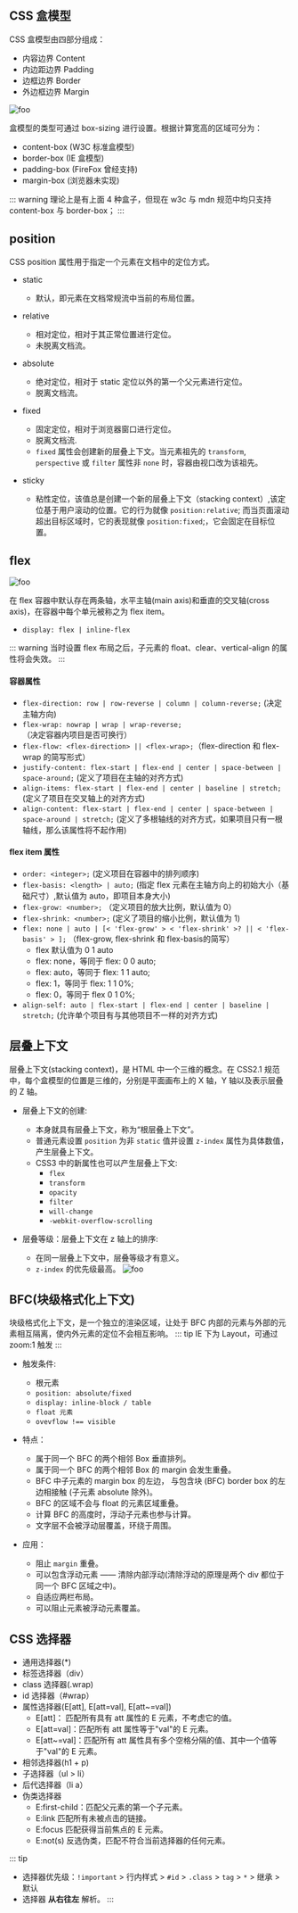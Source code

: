## CSS 盒模型

CSS 盒模型由四部分组成：

- 内容边界 Content
- 内边距边界 Padding
- 边框边界 Border
- 外边框边界 Margin

<img :src="$withBase('/assets/box_model.gif')" alt="foo">

盒模型的类型可通过 box-sizing 进行设置。根据计算宽高的区域可分为：

- content-box (W3C 标准盒模型)
- border-box (IE 盒模型)
- padding-box (FireFox 曾经支持)
- margin-box (浏览器未实现)

::: warning
理论上是有上面 4 种盒子，但现在 w3c 与 mdn 规范中均只支持 content-box 与 border-box；
:::

## position

CSS position 属性用于指定一个元素在文档中的定位方式。

- static

  - 默认，即元素在文档常规流中当前的布局位置。

- relative

  - 相对定位，相对于其正常位置进行定位。
  - 未脱离文档流。

- absolute

  - 绝对定位，相对于 static 定位以外的第一个父元素进行定位。
  - 脱离文档流。

- fixed

  - 固定定位，相对于浏览器窗口进行定位。
  - 脱离文档流.
  - `fixed` 属性会创建新的层叠上下文。当元素祖先的 `transform`, `perspective` 或 `filter` 属性非 `none` 时，容器由视口改为该祖先。

- sticky
  - 粘性定位，该值总是创建一个新的层叠上下文（stacking context）,该定位基于用户滚动的位置。它的行为就像 `position:relative`; 而当页面滚动超出目标区域时，它的表现就像 `position:fixed`;，它会固定在目标位置。
  
## flex

<img :src="$withBase('/assets/flex.png')" alt="foo">

在 flex 容器中默认存在两条轴，水平主轴(main axis)和垂直的交叉轴(cross axis)，在容器中每个单元被称之为 flex item。

- `display: flex | inline-flex`

::: warning
当时设置 flex 布局之后，子元素的 float、clear、vertical-align 的属性将会失效。
:::

#### 容器属性

- `flex-direction: row | row-reverse | column | column-reverse;` (决定主轴方向)
- `flex-wrap: nowrap | wrap | wrap-reverse;`（决定容器内项目是否可换行）
- `flex-flow: <flex-direction> || <flex-wrap>;`（flex-direction 和 flex-wrap 的简写形式）
- `justify-content: flex-start | flex-end | center | space-between | space-around;` (定义了项目在主轴的对齐方式)
- `align-items: flex-start | flex-end | center | baseline | stretch;` (定义了项目在交叉轴上的对齐方式)
- `align-content: flex-start | flex-end | center | space-between | space-around | stretch;` (定义了多根轴线的对齐方式，如果项目只有一根轴线，那么该属性将不起作用)

#### flex item 属性

- `order: <integer>;` (定义项目在容器中的排列顺序)
- `flex-basis: <length> | auto;` (指定 flex 元素在主轴方向上的初始大小（基础尺寸）,默认值为 auto，即项目本身大小)
- `flex-grow: <number>;` （定义项目的放大比例，默认值为 0）
- `flex-shrink: <number>;` (定义了项目的缩小比例，默认值为 1)
- `flex: none | auto | [< 'flex-grow' > < 'flex-shrink' >? || < 'flex-basis' > ];` （flex-grow, flex-shrink 和 flex-basis的简写）
	- flex 默认值为 0 1 auto
	- flex: none，等同于 flex: 0 0 auto;
	- flex: auto，等同于 flex: 1 1 auto;
	- flex: 1，等同于 flex: 1 1 0%;
	- flex: 0，等同于 flex 0 1 0%;
- `align-self: auto | flex-start | flex-end | center | baseline | stretch;` (允许单个项目有与其他项目不一样的对齐方式)

## 层叠上下文

层叠上下文(stacking context)，是 HTML 中一个三维的概念。在 CSS2.1 规范中，每个盒模型的位置是三维的，分别是平面画布上的 X 轴，Y 轴以及表示层叠的 Z 轴。

- 层叠上下文的创建:

  - <html></html>本身就具有层叠上下文，称为“根层叠上下文”。
  - 普通元素设置 `position` 为非 `static` 值并设置 `z-index` 属性为具体数值，产生层叠上下文。
  - CSS3 中的新属性也可以产生层叠上下文:
    - `flex`
    - `transform`
    - `opacity`
    - `filter`
    - `will-change`
    - `-webkit-overflow-scrolling`

- 层叠等级：层叠上下文在 z 轴上的排序:
  - 在同一层叠上下文中，层叠等级才有意义。
  - `z-index` 的优先级最高。
    <img :src="$withBase('/assets/css_context.png')" alt="foo">

## BFC(块级格式化上下文)

块级格式化上下文，是一个独立的渲染区域，让处于 BFC 内部的元素与外部的元素相互隔离，使内外元素的定位不会相互影响。
::: tip
IE 下为 Layout，可通过 zoom:1 触发
:::

- 触发条件:

  - 根元素
  - `position: absolute/fixed`
  - `display: inline-block / table`
  - `float 元素`
  - `ovevflow !== visible`

- 特点：

  - 属于同一个 BFC 的两个相邻 Box 垂直排列。
  - 属于同一个 BFC 的两个相邻 Box 的 margin 会发生重叠。
  - BFC 中子元素的 margin box 的左边， 与包含块 (BFC) border box 的左边相接触 (子元素 absolute 除外)。
  - BFC 的区域不会与 float 的元素区域重叠。
  - 计算 BFC 的高度时，浮动子元素也参与计算。
  - 文字层不会被浮动层覆盖，环绕于周围。

- 应用：
  - 阻止 `margin` 重叠。
  - 可以包含浮动元素 —— 清除内部浮动(清除浮动的原理是两个 div 都位于同一个 BFC 区域之中)。
  - 自适应两栏布局。
  - 可以阻止元素被浮动元素覆盖。

## CSS 选择器

- 通用选择器(\*)
- 标签选择器（div）
- class 选择器(.wrap)
- id 选择器（#wrap）
- 属性选择器(E[att], E[att=val], E[att~=val])
  - E[att]： 匹配所有具有 att 属性的 E 元素，不考虑它的值。
  - E[att=val]：匹配所有 att 属性等于"val"的 E 元素。
  - E[att~=val]：匹配所有 att 属性具有多个空格分隔的值、其中一个值等于"val"的 E 元素。
- 相邻选择器(h1 + p)
- 子选择器（ul > li）
- 后代选择器（li a）
- 伪类选择器
  - E:first-child：匹配父元素的第一个子元素。
  - E:link 匹配所有未被点击的链接。
  - E:focus 匹配获得当前焦点的 E 元素。
  - E:not(s) 反选伪类，匹配不符合当前选择器的任何元素。

::: tip

- 选择器优先级：`!important` > 行内样式 > `#id` > `.class` > `tag` > `*` > 继承 > 默认
- 选择器 **从右往左** 解析。
  :::

